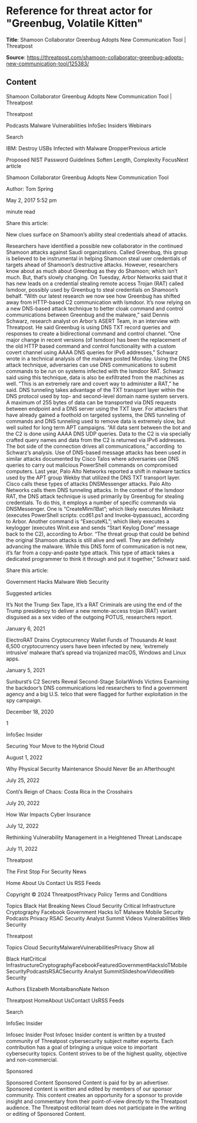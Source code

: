 # Reference for threat actor for "Greenbug, Volatile Kitten"

**Title**: Shamoon Collaborator Greenbug Adopts New Communication Tool | Threatpost

**Source**: https://threatpost.com/shamoon-collaborator-greenbug-adopts-new-communication-tool/125383/

## Content


























Shamoon Collaborator Greenbug Adopts New Communication Tool | Threatpost

























































 












Threatpost


Podcasts
Malware
Vulnerabilities
InfoSec Insiders
Webinars



 





 Search














IBM: Destroy USBs Infected with Malware DropperPrevious article 

Proposed NIST Password Guidelines Soften Length, Complexity FocusNext article 










Shamoon Collaborator Greenbug Adopts New Communication Tool












Author: 
Tom Spring


May 2, 2017  5:52 pm












 minute read
											


Share this article:





 










New clues surface on Shamoon’s ability steal credentials ahead of attacks. 


Researchers have identified a possible new collaborator in the continued Shamoon attacks against Saudi organizations. Called Greenbug, this group is believed to be instrumental in helping Shamoon steal user credentials of targets ahead of Shamoon’s destructive attacks.
However, researchers know about as much about Greenbug as they do Shamoon; which isn’t much. But, that’s slowly changing.
On Tuesday, Arbor Networks said that it has new leads on a credential stealing remote access Trojan (RAT) called Ismdoor, possibly used by Greenbug to steal credentials on Shamoon’s behalf.
“With our latest research we now see how Greenbug has shifted away from HTTP-based C2 communication with Ismdoor. It’s now relying on a new DNS-based attack technique to better cloak command and control communications between Greenbug and the malware,” said Dennis Schwarz, research analyst on Arbor’s ASERT Team, in an interview with Threatpost.
He said Greenbug is using DNS TXT record queries and responses to create a bidirectional command and control channel.
“One major change in recent versions (of Ismdoor) has been the replacement of the old HTTP based command and control functionality with a custom covert channel using AAAA DNS queries for IPv6 addresses,” Schwarz wrote in a technical analysis of the malware posted Monday.
Using the DNS attack technique, adversaries can use DNS communications to submit commands to be run on systems infected with the Ismdoor RAT. Schwarz said using this technique, data is also be exfiltrated from the machines as well. “This is an extremely rare and covert way to administer a RAT,” he said.
DNS tunneling takes advantage of the TXT transport layer within the DNS protocol used by top- and second-level domain name system servers. A maximum of 255 bytes of data can be transported via DNS requests between endpoint and a DNS server using the TXT layer. For attackers that have already gained a foothold on targeted systems, the DNS tunneling of commands and DNS tunneling used to remove data is extremely slow, but well suited for long term APT campaigns.
“All data sent between the bot and the C2 is done using AAAA DNS UDP queries. Data to the C2 is via specially crafted query names and data from the C2 is returned via IPv6 addresses. The bot side of the connection drives all communications,” according  to Schwarz’s analysis.
Use of DNS-based message attacks has been used in similar attacks documented by Cisco Talos where adversaries use DNS queries to carry out malicious PowerShell commands on compromised computers. Last year, Palo Alto Networks reported a shift in malware tactics used by the APT group Wekby that utilized the DNS TXT transport layer. Cisco calls these types of attacks DNSMessenger attacks. Palo Alto Networks calls them DNS tunneling attacks.
In the context of the Ismdoor RAT, the DNS attack technique is used primarily by Greenbug for stealing credentials. To do this, it employs a number of specific commands via DNSMessenger. One is “CreateMimi1Bat”; which likely executes Mimikatz (executes PowerShell scripts: ccd61.ps1 and Invoke-bypassuac), according to Arbor. Another command is “ExecuteKL”; which likely executes a keylogger (executes Winit.exe and sends “Start Keylog Done” message back to the C2), according to Arbor.
“The threat group that could be behind the original Shamoon attacks is still alive and well. They are definitely advancing the malware. While this DNS form of communication is not new, it’s far from a copy-and-paste type attack. This type of attack takes a dedicated programmer to think it through and put it together,” Schwarz said.




Share this article:





 







Government
Hacks
Malware
Web Security










Suggested articles





 

It’s Not the Trump Sex Tape, It’s a RAT
Criminals are using the end of the Trump presidency to deliver a new remote-access trojan (RAT) variant disguised as a sex video of the outgoing POTUS, researchers report.


January 6, 2021








 

ElectroRAT Drains Cryptocurrency Wallet Funds of Thousands
At least 6,500 cryptocurrency users have been infected by new, ‘extremely intrusive’ malware that’s spread via trojanized macOS, Windows and Linux apps.


January 5, 2021








 

Sunburst’s C2 Secrets Reveal Second-Stage SolarWinds Victims
Examining the backdoor’s DNS communications led researchers to find a government agency and a big U.S. telco that were flagged for further exploitation in the spy campaign.


December 18, 2020



 1











InfoSec Insider






Securing Your Move to the Hybrid Cloud


August 1, 2022









Why Physical Security Maintenance Should Never Be an Afterthought


July 25, 2022









Conti’s Reign of Chaos: Costa Rica in the Crosshairs


July 20, 2022









How War Impacts Cyber Insurance


July 12, 2022









Rethinking Vulnerability Management in a Heightened Threat Landscape


July 11, 2022







 





 






Threatpost

The First Stop For Security News



Home
About Us
Contact Us
RSS Feeds
 



Copyright © 2024 ThreatpostPrivacy Policy
Terms and Conditions
 

 


Topics
Black Hat
Breaking News
Cloud Security
Critical Infrastructure
Cryptography
Facebook
Government
Hacks
IoT
Malware
Mobile Security
Podcasts
Privacy
RSAC
Security Analyst Summit
Videos
Vulnerabilities
Web Security















Threatpost



 









Topics
Cloud SecurityMalwareVulnerabilitiesPrivacy
Show all

Black HatCritical InfrastructureCryptographyFacebookFeaturedGovernmentHacksIoTMobile SecurityPodcastsRSACSecurity Analyst SummitSlideshowVideosWeb Security

Authors
Elizabeth MontalbanoNate Nelson

Threatpost
HomeAbout UsContact UsRSS Feeds 





 Search










 












InfoSec Insider

Infosec Insider Post
Infosec Insider content is written by a trusted community of Threatpost cybersecurity subject matter experts. Each contribution has a goal of bringing a unique voice to important cybersecurity topics. Content strives to be of the highest quality, objective and non-commercial.












Sponsored

Sponsored Content
Sponsored Content is paid for by an advertiser. Sponsored content is written and edited by members of our sponsor community. This content creates an opportunity for a sponsor to provide insight and commentary from their point-of-view directly to the Threatpost audience. The Threatpost editorial team does not participate in the writing or editing of Sponsored Content.














